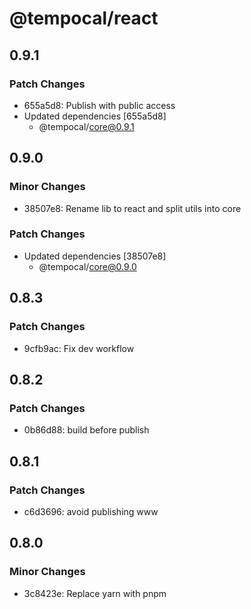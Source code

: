 # @tempocal/react

## 0.9.1

### Patch Changes

- 655a5d8: Publish with public access
- Updated dependencies [655a5d8]
  - @tempocal/core@0.9.1

## 0.9.0

### Minor Changes

- 38507e8: Rename lib to react and split utils into core

### Patch Changes

- Updated dependencies [38507e8]
  - @tempocal/core@0.9.0

## 0.8.3

### Patch Changes

- 9cfb9ac: Fix dev workflow

## 0.8.2

### Patch Changes

- 0b86d88: build before publish

## 0.8.1

### Patch Changes

- c6d3696: avoid publishing www

## 0.8.0

### Minor Changes

- 3c8423e: Replace yarn with pnpm
